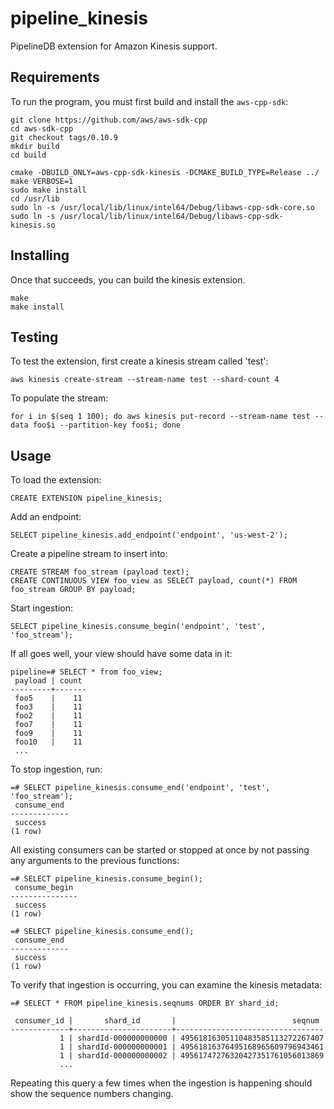 # pipeline_kinesis

PipelineDB extension for Amazon Kinesis support.

## Requirements

To run the program, you must first build and install the `aws-cpp-sdk`:

```
git clone https://github.com/aws/aws-sdk-cpp
cd aws-sdk-cpp
git checkout tags/0.10.9
mkdir build
cd build

cmake -DBUILD_ONLY=aws-cpp-sdk-kinesis -DCMAKE_BUILD_TYPE=Release ../
make VERBOSE=1
sudo make install
cd /usr/lib
sudo ln -s /usr/local/lib/linux/intel64/Debug/libaws-cpp-sdk-core.so
sudo ln -s /usr/local/lib/linux/intel64/Debug/libaws-cpp-sdk-kinesis.so 
```

## Installing

Once that succeeds, you can build the kinesis extension.

```
make
make install
```

## Testing

To test the extension, first create a kinesis stream called 'test':

```
aws kinesis create-stream --stream-name test --shard-count 4
```

To populate the stream:

```
for i in $(seq 1 100); do aws kinesis put-record --stream-name test --data foo$i --partition-key foo$i; done
```

## Usage

To load the extension:

```
CREATE EXTENSION pipeline_kinesis;
```

Add an endpoint:

```
SELECT pipeline_kinesis.add_endpoint('endpoint', 'us-west-2');
```

Create a pipeline stream to insert into:

```
CREATE STREAM foo_stream (payload text);
CREATE CONTINUOUS VIEW foo_view as SELECT payload, count(*) FROM foo_stream GROUP BY payload;
```

Start ingestion:

```
SELECT pipeline_kinesis.consume_begin('endpoint', 'test', 'foo_stream');
```

If all goes well, your view should have some data in it:

```
pipeline=# SELECT * from foo_view;
 payload | count 
---------+-------
 foo5    |    11
 foo3    |    11
 foo2    |    11
 foo7    |    11
 foo9    |    11
 foo10   |    11
 ...
```

To stop ingestion, run:

```
=# SELECT pipeline_kinesis.consume_end('endpoint', 'test', 'foo_stream');
 consume_end
-------------
 success
(1 row)
```

All existing consumers can be started or stopped at once by not passing any arguments to the previous functions:

```
=# SELECT pipeline_kinesis.consume_begin();
 consume_begin
---------------
 success
(1 row)

=# SELECT pipeline_kinesis.consume_end();
 consume_end
-------------
 success
(1 row)
```

To verify that ingestion is occurring, you can examine the kinesis metadata:

```
=# SELECT * FROM pipeline_kinesis.seqnums ORDER BY shard_id;

 consumer_id |       shard_id       |                          seqnum 
-------------+----------------------+---------------------------------
           1 | shardId-000000000000 | 49561816305110483585113272267407
           1 | shardId-000000000001 | 49561816376495168965609796943461
           1 | shardId-000000000002 | 49561747276320427351761056013869
		   ...
```

Repeating this query a few times when the ingestion is happening should show the sequence numbers changing.
